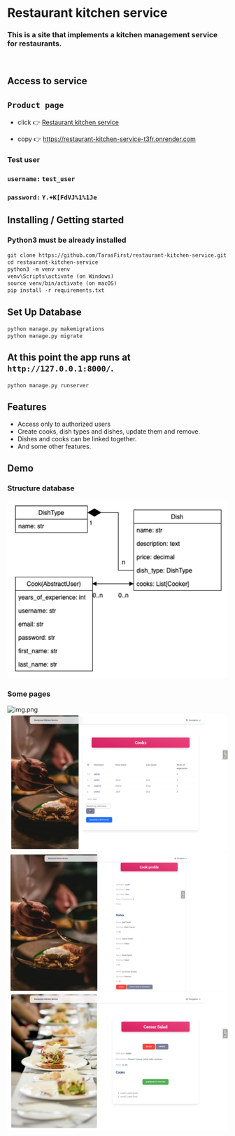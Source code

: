 # Restaurant kitchen service

### This is a site that implements a kitchen management service for restaurants.

<br>

## Access to service

## `Product page`
- click 👉 [Restaurant kitchen service](https://restaurant-kitchen-service-t3fr.onrender.com)

- copy 👉 https://restaurant-kitchen-service-t3fr.onrender.com

### Test user
### `username:` `test_user`

### `password:` `Y.+K[FdVJ%1%1Je`

## Installing / Getting started

### Python3 must be already installed


```shell
git clone https://github.com/TarasFirst/restaurant-kitchen-service.git
cd restaurant-kitchen-service
python3 -m venv venv
venv\Scripts\activate (on Windows)
source venv/bin/activate (on macOS)
pip install -r requirements.txt
```

## Set Up Database

```shell
python manage.py makemigrations
python manage.py migrate
```

## At this point the app runs at `http://127.0.0.1:8000/`. 

```shell
python manage.py runserver
```

## Features
* Access only to authorized users
* Create cooks, dish types and dishes, update them and remove.
* Dishes and cooks can be linked together.
* And some other features.


## Demo

### Structure database
![img.png](images_readme/structure_database.png)

### Some pages

![img.png](images_readme/home.png)
![img.png](images_readme/cook_list.png)
![img.png](images_readme/cook_detail.png)
![img.png](images_readme/dish_detail.png)
